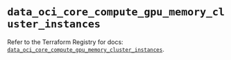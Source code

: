 # `data_oci_core_compute_gpu_memory_cluster_instances`

Refer to the Terraform Registry for docs: [`data_oci_core_compute_gpu_memory_cluster_instances`](https://registry.terraform.io/providers/hashicorp/oci/7.19.0/docs/data-sources/core_compute_gpu_memory_cluster_instances).
